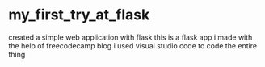 # my_first_try_at_flask
created a simple web application with flask
this is a flask app i made with the help of freecodecamp blog
i used visual studio code to code the entire thing
